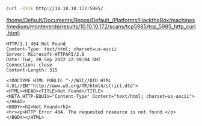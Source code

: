 ```bash
curl -sSik http://10.10.10.172:5985/
```

[/home/Default/Documents/Repos/Default_/Platforms/HacktheBox/machines/medium/monteverde/results/10.10.10.172/scans/tcp5985/tcp_5985_http_curl.html](file:///home/Default/Documents/Repos/Default_/Platforms/HacktheBox/machines/medium/monteverde/results/10.10.10.172/scans/tcp5985/tcp_5985_http_curl.html):

```
HTTP/1.1 404 Not Found
Content-Type: text/html; charset=us-ascii
Server: Microsoft-HTTPAPI/2.0
Date: Tue, 20 Sep 2022 22:59:04 GMT
Connection: close
Content-Length: 315

<!DOCTYPE HTML PUBLIC "-//W3C//DTD HTML 4.01//EN""http://www.w3.org/TR/html4/strict.dtd">
<HTML><HEAD><TITLE>Not Found</TITLE>
<META HTTP-EQUIV="Content-Type" Content="text/html; charset=us-ascii"></HEAD>
<BODY><h2>Not Found</h2>
<hr><p>HTTP Error 404. The requested resource is not found.</p>
</BODY></HTML>

```
